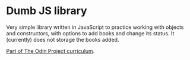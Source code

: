 # Dumb JS library

Very simple library written in JavaScript to practice working with objects
and constructors, with options to add books and change its status.
It (currently) does not storage the books added.

[Part of The Odin Project curriculum](https://www.theodinproject.com/lessons/javascript-library).
